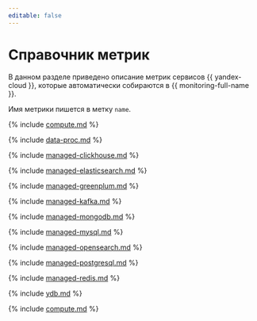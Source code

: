 ```yaml
---
editable: false
---
```


# Справочник метрик

В данном разделе приведено описание метрик сервисов {{ yandex-cloud }}, которые автоматически собираются в {{ monitoring-full-name }}.

Имя метрики пишется в метку `name`.

{% include [compute.md](../../_includes/monitoring/metrics-ref/compute.md) %}


{% include [data-proc.md](../../_includes/monitoring/metrics-ref/data-proc.md) %}

{% include [managed-clickhouse.md](../../_includes/monitoring/metrics-ref/managed-clickhouse.md) %}



{% include [managed-elasticsearch.md](../../_includes/monitoring/metrics-ref/managed-elasticsearch.md) %}

{% include [managed-greenplum.md](../../_includes/monitoring/metrics-ref/managed-greenplum.md) %}

{% include [managed-kafka.md](../../_includes/monitoring/metrics-ref/managed-kafka.md) %}

{% include [managed-mongodb.md](../../_includes/monitoring/metrics-ref/managed-mongodb.md) %}

{% include [managed-mysql.md](../../_includes/monitoring/metrics-ref/managed-mysql.md) %}

{% include [managed-opensearch.md](../../_includes/monitoring/metrics-ref/managed-opensearch.md) %}

{% include [managed-postgresql.md](../../_includes/monitoring/metrics-ref/managed-postgresql.md) %}

{% include [managed-redis.md](../../_includes/monitoring/metrics-ref/managed-redis.md) %}

{% include [ydb.md](../../_includes/monitoring/metrics-ref/ydb.md) %}


{% include [compute.md](../../_includes/monitoring/metrics-ref/monitoring.md) %}
